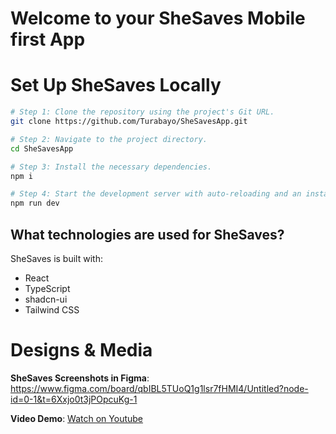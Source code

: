 # Welcome to your SheSaves Mobile first App

# Set Up SheSaves Locally
```sh
# Step 1: Clone the repository using the project's Git URL.
git clone https://github.com/Turabayo/SheSavesApp.git

# Step 2: Navigate to the project directory.
cd SheSavesApp

# Step 3: Install the necessary dependencies.
npm i

# Step 4: Start the development server with auto-reloading and an instant preview.
npm run dev
```
## What technologies are used for SheSaves?

SheSaves is built with:

- React
- TypeScript
- shadcn-ui
- Tailwind CSS

# Designs & Media

  **SheSaves Screenshots in Figma**: https://www.figma.com/board/qbIBL5TUoQ1g1lsr7fHMI4/Untitled?node-id=0-1&t=6Xxjo0t3jPOpcuKg-1

  **Video Demo**: [Watch on Youtube](https://youtu.be/1GsUmpJ2f90)
